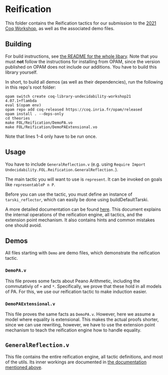 # Reification

This folder contains the Reification tactics for our submission to the [2021 Coq Workshop](https://coq-workshop.gitlab.io/2021/), as well as the associated demo files.

## Building

For build instructions, see [the README for the whole libary](https://github.com/dominik-kirst/coq-library-undecidability/tree/coqws#manual-installation). Note that you must **not** follow the instructions for installing from OPAM, since the version published on OPAM does not include our additions. You have to build this library yourself.

In short, to build all demos (as well as their dependencies), run the following in this repo's root folder:
```
opam switch create coq-library-undecidability-workshop21 4.07.1+flambda
eval $(opam env)
opam repo add coq-released https://coq.inria.fr/opam/released
opam install . --deps-only
cd theories
make FOL/Reification/DemoPA.vo
make FOL/Reification/DemoPAExtensional.vo
```

Note that lines 1-4 only have to be run once.

## Usage

You have to include `GeneralReflection.v` (e.g. using `Require Import Undecidability.FOL.Reification.GeneralReflection.`).

The main tactic you will want to use is `represent`. It can be invoked on goals like `representableP n P`.

Before you can use the tactic, you must define an instance of `tarski_reflector`, which can easily be done using buildDefaultTarski.

A more detailed documentation can be found [here](https://github.com/dominik-kirst/coq-library-undecidability/blob/coqws/theories/FOL/Reification/ReificationDocumentation.pdf). This document explains the internal operations of the reification engine, all tactics, and the extension point mechanism. It also contains hints and common mistakes one should avoid.

## Demos
All files starting with `Demo` are demo files, which demonstrate the reification tactic.
### `DemoPA.v`
This file proves some facts about Peano Arithmetic, including the commutativiy of `+` and `*`. Specifically, we prove that these hold in all models of PA. For this, we use our reification tactic to make induction easier.

### `DemoPAExtensional.v`
This file proves the same facts as `DemoPA.v`. However, here we assume a model where equality is extensional. This makes the actual proofs shorter, since we can use rewriting, however, we have to use the extension point mechanism to teach the reification engine how to handle equality.


## `GeneralReflection.v`
This file contains the entire reification engine, all tactic definitions, and most of the utils. Its inner workings are documented in [the documentation mentioned above](https://github.com/dominik-kirst/coq-library-undecidability/blob/coqws/theories/FOL/Reification/ReificationDocumentation.pdf).

